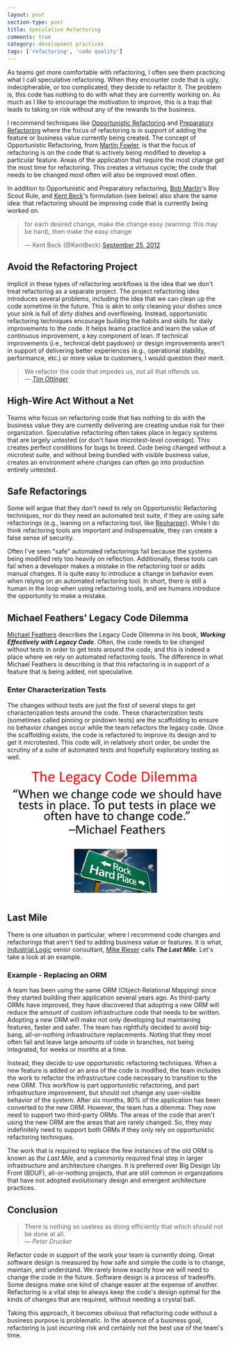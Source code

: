 ```yaml
---
layout: post
section-type: post
title: Speculative Refactoring
comments: true
category: development practices
tags: ['refactoring', 'code quality']
---
```


As teams get more comfortable with refactoring, I often see them practicing what I call speculative refactoring. When they encounter code that is ugly, indecipherable, or too complicated, they decide to refactor it. The problem is, this code has nothing to do with what they are currently working on. As much as I like to encourage the motivation to improve, this is a trap that leads to taking on risk without any of the rewards to the business. 
 
I recommend techniques like [Opportunistic Refactoring](https://martinfowler.com/bliki/OpportunisticRefactoring.html) and [Preparatory Refactoring](https://martinfowler.com/articles/preparatory-refactoring-example.html) where the focus of refactoring is in support of adding the feature or business value currently being created. The concept of Opportunistic Refactoring, from [Martin Fowler](https://martinfowler.com/), is that the focus of refactoring is on the code that is actively being modified to develop a particular feature. Areas of the application that require the most change get the most time for refactoring. This creates a virtuous cycle; the code that needs to be changed most often will also be improved most often. 

In addition to Opportunistic and Preparatory refactoring, [Bob Martin](https://twitter.com/unclebobmartin)'s Boy Scout Rule, and [Kent Beck](https://twitter.com/kentbeck)'s formulation (see below) also share the same idea: that refactoring should be improving code that is currently being worked on.

<blockquote class="twitter-tweet" data-lang="en"><p lang="en" dir="ltr">for each desired change, make the change easy (warning: this may be hard), then make the easy change</p>&mdash; Kent Beck (@KentBeck) <a href="https://twitter.com/KentBeck/status/250733358307500032?ref_src=twsrc%5Etfw">September 25, 2012</a></blockquote>
<script async src="https://platform.twitter.com/widgets.js" charset="utf-8"></script>

## Avoid the Refactoring Project
Implicit in these types of refactoring workflows is the idea that we don't treat refactoring as a separate project. The project refactoring idea introduces several problems, including the idea that we can clean up the code sometime in the future. This is akin to only cleaning your dishes once your sink is full of dirty dishes and overflowing. Instead, opportunistic refactoring techniques encourage building the habits and skills for daily improvements to the code. It helps teams practice and learn the value of continuous improvement, a key component of lean. If technical improvements (i.e., technical debt paydown) or design improvements aren't in support of delivering better experiences (e.g., operational stability, performance, etc.) or more value to customers, I would question their merit. 

> We refactor the code that impedes us, not all that offends us.    
> _&mdash; [Tim Ottinger](http://agileotter.blogspot.com/)_

## High-Wire Act Without a Net
Teams who focus on refactoring code that has nothing to do with the business value they are currently delivering are creating undue risk for their organization. Speculative refactoring often takes place in legacy systems that are largely untested (or don't have microtest-level coverage). This creates perfect conditions for bugs to breed. Code being changed without a microtest suite, and without being bundled with visible business value, creates an environment where changes can often go into production entirely untested.

## Safe Refactorings
Some will argue that they don't need to rely on Opportunistic Refactoring techniques, nor do they need an automated test suite, if they are using safe refactorings (e.g., leaning on a refactoring tool, like [Resharper](https://www.jetbrains.com/resharper/)). While I do think refactoring tools are important and indispensable, they can create a false sense of security. 

Often I've seen "safe" automated refactorings fail because the systems being modified rely too heavily on reflection. Additionally, these tools can fail when a developer makes a mistake in the refactoring tool or adds manual changes. It is quite easy to introduce a change in behavior even when relying on an automated refactoring tool. In short, there is still a human in the loop when using refactoring tools, and we humans introduce the opportunity to make a mistake. 

## Michael Feathers' Legacy Code Dilemma
[Michael Feathers](https://twitter.com/mfeathers) describes the Legacy Code Dilemma in his book, **_Working Effectively with Legacy Code_**. Often, the code needs to be changed without tests in order to get tests around the code, and this is indeed a place where we rely on automated refactoring tools. The difference in what Michael Feathers is describing is that this refactoring is in support of a feature that is being added, not speculative. 

### Enter Characterization Tests
The changes without tests are just the first of several steps to get characterization tests around the code. These characterization tests (sometimes called pinning or pindown tests) are the scaffolding to ensure no behavior changes occur while the team refactors the legacy code. Once the scaffolding exists, the code is refactored to improve its design and to get it microtested. This code will, in relatively short order, be under the scrutiny of a suite of automated tests and hopefully exploratory testing as well. 

<img src="/img/legacy-code-dilemma.png" class="img-responsive" alt="Michael Feathers Legacy Code Dilemma." />

## Last Mile 
There is one situation in particular, where I recommend code changes and refactorings that aren't tied to adding business value or features. It is what, [Industrial Logic](https://www.industriallogic.com) senior consultant, [Mike Rieser](https://twitter.com/MichaelRieser) calls **_The Last Mile_**. Let's take a look at an example. 

### Example - Replacing an ORM 
A team has been using the same ORM (Object-Relational Mapping) since they started building their application several years ago. As third-party ORMs have improved, they have discovered that adopting a new ORM will reduce the amount of custom infrastructure code that needs to be written. Adopting a new ORM will make not only developing but maintaining features, faster and safer. The team has rightfully decided to avoid big-bang, all-or-nothing infrastructure replacements. Noting that they most often fail and leave large amounts of code in branches, not being integrated, for weeks or months at a time. 

Instead, they decide to use opportunistic refactoring techniques. When a new feature is added or an area of the code is modified, the team includes the work to refactor the infrastructure code necessary to transition to the new ORM. This workflow is part opportunistic refactoring, and part infrastructure improvement, but should not change any user-visible behavior of the system. After six months, 80% of the application has been converted to the new ORM. However, the team has a dilemma. They now need to support two third-party ORMs. The areas of the code that aren't using the new ORM are the areas that are rarely changed. So, they may indefinitely need to support both ORMs if they only rely on opportunistic refactoring techniques. 

The work that is required to replace the few instances of the old ORM is known as _the Last Mile_, and a commonly required final step in larger infrastructure and architecture changes. It is preferred over Big Design Up Front (BDUF), all-or-nothing projects, that are still common in organizations that have not adopted evolutionary design and emergent architecture practices. 

## Conclusion

> There is nothing so useless as doing efficiently that which should not be done at all.    
> _&mdash; Peter Drucker_

Refactor code in support of the work your team is currently doing. Great software design is measured by how safe and simple the code is to change, maintain, and understand. We rarely know exactly how we will need to change the code in the future. Software design is a process of tradeoffs. Some designs make one kind of change easier at the expense of another. Refactoring is a vital step to always keep the code's design optimal for the kinds of changes that are required, without needing a crystal ball. 

Taking this approach, it becomes obvious that refactoring code without a business purpose is problematic. In the absence of a business goal, refactoring is just incurring risk and certainly not the best use of the team's time.  
